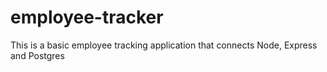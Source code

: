 # employee-tracker
This is a basic employee tracking application that connects Node, Express and Postgres
